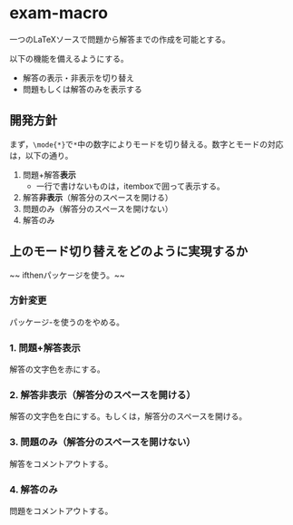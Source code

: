 # exam-macro
一つのLaTeXソースで問題から解答までの作成を可能とする。

以下の機能を備えるようにする。
* 解答の表示・非表示を切り替え
* 問題もしくは解答のみを表示する

## 開発方針
まず，`\mode{*}`で`*`中の数字によりモードを切り替える。数字とモードの対応は，以下の通り。
1. 問題+解答**表示**
   *  一行で書けないものは，itemboxで囲って表示する。
1. 解答**非表示**（解答分のスペースを開ける）
1. 問題のみ（解答分のスペースを開けない）
1. 解答のみ

## 上のモード切り替えをどのように実現するか
~~ ifthenパッケージを使う。~~ 

### 方針変更
パッケージ-を使うのをやめる。
### 1. 問題+解答**表示**
解答の文字色を赤にする。
### 2. 解答**非表示**（解答分のスペースを開ける）
解答の文字色を白にする。もしくは，解答分のスペースを開ける。
### 3. 問題のみ（解答分のスペースを開けない）
解答をコメントアウトする。
### 4. 解答のみ
問題をコメントアウトする。

